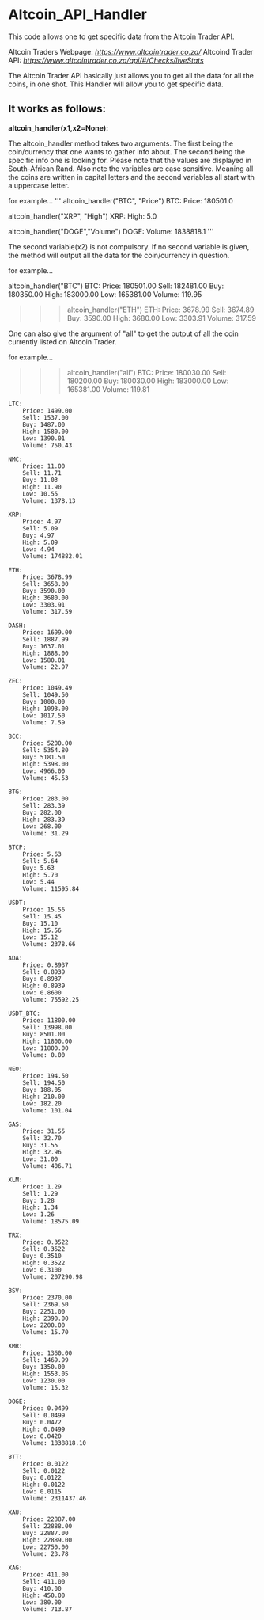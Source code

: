 # Altcoin_API_Handler

This code allows one to get specific data from the Altcoin Trader API.

Altcoin Traders Webpage: *https://www.altcointrader.co.za/*
Altcoind Trader API:  *https://www.altcointrader.co.za/api/#/Checks/liveStats*

The Altcoin Trader API basically just allows you to get all the data for all the coins, in one shot. 
This Handler will allow you to get specific data. 

## It works as follows:

**altcoin_handler(x1,x2=None):**

The altcoin_handler method takes two arguments. The first being the coin/currency that one wants to gather info about. 
The second being the specific info one is looking for. Please note that the values are displayed in South-African Rand. 
Also note the variables are case sensitive. Meaning all the coins are written in capital letters and the second variables all start with a uppercase letter.  

for example...
'''
altcoin_handler("BTC", "Price")
BTC: Price: 180501.0

altcoin_handler("XRP", "High")
XRP: High: 5.0

altcoin_handler("DOGE","Volume")
DOGE: Volume: 1838818.1 '''

The second variable(x2) is not compulsory. If no second variable is given, the method will output all the data for the coin/currency in question. 

for example...

altcoin_handler("BTC")
BTC: 
        Price: 180501.00
        Sell: 182481.00
        Buy: 180350.00
        High: 183000.00
        Low: 165381.00
        Volume: 119.95
       
 >>>altcoin_handler("ETH")
 >>>ETH: 
        Price: 3678.99
        Sell: 3674.89
        Buy: 3590.00
        High: 3680.00
        Low: 3303.91
        Volume: 317.59
        
One can also give the argument of "all" to get the output of all the coin currently listed on Altcoin Trader.  

for example...
  
>>>altcoin_handler("all")
>>>BTC: 
        Price: 180030.00
        Sell: 180200.00
        Buy: 180030.00
        High: 183000.00
        Low: 165381.00
        Volume: 119.81
    
    LTC: 
        Price: 1499.00
        Sell: 1537.00
        Buy: 1487.00
        High: 1580.00
        Low: 1390.01
        Volume: 750.43
    
    NMC: 
        Price: 11.00
        Sell: 11.71
        Buy: 11.03
        High: 11.90
        Low: 10.55
        Volume: 1378.13
    
    XRP: 
        Price: 4.97
        Sell: 5.09
        Buy: 4.97
        High: 5.09
        Low: 4.94
        Volume: 174882.01
    
    ETH: 
        Price: 3678.99
        Sell: 3658.00
        Buy: 3590.00
        High: 3680.00
        Low: 3303.91
        Volume: 317.59
    
    DASH: 
        Price: 1699.00
        Sell: 1887.99
        Buy: 1637.01
        High: 1888.00
        Low: 1580.01
        Volume: 22.97
    
    ZEC: 
        Price: 1049.49
        Sell: 1049.50
        Buy: 1000.00
        High: 1093.00
        Low: 1017.50
        Volume: 7.59
    
    BCC: 
        Price: 5200.00
        Sell: 5354.80
        Buy: 5181.50
        High: 5398.00
        Low: 4966.00
        Volume: 45.53
    
    BTG: 
        Price: 283.00
        Sell: 283.39
        Buy: 282.00
        High: 283.39
        Low: 268.00
        Volume: 31.29
    
    BTCP: 
        Price: 5.63
        Sell: 5.64
        Buy: 5.63
        High: 5.70
        Low: 5.44
        Volume: 11595.84
    
    USDT: 
        Price: 15.56
        Sell: 15.45
        Buy: 15.10
        High: 15.56
        Low: 15.12
        Volume: 2378.66
    
    ADA: 
        Price: 0.8937
        Sell: 0.8939
        Buy: 0.8937
        High: 0.8939
        Low: 0.8600
        Volume: 75592.25
    
    USDT_BTC: 
        Price: 11800.00
        Sell: 13998.00
        Buy: 8501.00
        High: 11800.00
        Low: 11800.00
        Volume: 0.00
    
    NEO: 
        Price: 194.50
        Sell: 194.50
        Buy: 188.05
        High: 210.00
        Low: 182.20
        Volume: 101.04
    
    GAS: 
        Price: 31.55
        Sell: 32.70
        Buy: 31.55
        High: 32.96
        Low: 31.00
        Volume: 406.71
    
    XLM: 
        Price: 1.29
        Sell: 1.29
        Buy: 1.28
        High: 1.34
        Low: 1.26
        Volume: 18575.09
    
    TRX: 
        Price: 0.3522
        Sell: 0.3522
        Buy: 0.3510
        High: 0.3522
        Low: 0.3100
        Volume: 207290.98
    
    BSV: 
        Price: 2370.00
        Sell: 2369.50
        Buy: 2251.00
        High: 2390.00
        Low: 2200.00
        Volume: 15.70
    
    XMR: 
        Price: 1360.00
        Sell: 1469.99
        Buy: 1350.00
        High: 1553.05
        Low: 1230.00
        Volume: 15.32
    
    DOGE: 
        Price: 0.0499
        Sell: 0.0499
        Buy: 0.0472
        High: 0.0499
        Low: 0.0420
        Volume: 1838818.10
    
    BTT: 
        Price: 0.0122
        Sell: 0.0122
        Buy: 0.0122
        High: 0.0122
        Low: 0.0115
        Volume: 2311437.46
    
    XAU: 
        Price: 22887.00
        Sell: 22888.00
        Buy: 22887.00
        High: 22889.00
        Low: 22750.00
        Volume: 23.78
    
    XAG: 
        Price: 411.00
        Sell: 411.00
        Buy: 410.00
        High: 450.00
        Low: 380.00
        Volume: 713.87
    
